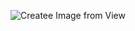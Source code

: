 ![Createe Image from View](https://user-images.githubusercontent.com/49479943/216033980-71bae34a-8038-47e4-95be-cc432198850d.jpeg)
